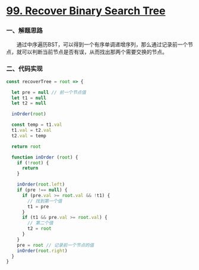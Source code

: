 # [99. Recover Binary Search Tree](https://leetcode.com/problems/recover-binary-search-tree/)

### 一、解题思路

  &emsp;&emsp;通过中序遍历BST，可以得到一个有序单调递增序列，那么通过记录前一个节点，就可以判断当前节点是否有误，从而找出那两个需要交换的节点。

### 二、代码实现

```JavaScript
const recoverTree = root => {

  let pre = null // 前一个节点值
  let t1 = null
  let t2 = null

  inOrder(root)

  const temp = t1.val
  t1.val = t2.val
  t2.val = temp

  return root

  function inOrder (root) {
    if (!root) {
      return
    }

    inOrder(root.left)
    if (pre !== null) {
      if (pre.val >= root.val && !t1) {
        // 找到第一个值
        t1 = pre
      }
      if (t1 && pre.val >= root.val) {
        // 第二个值
        t2 = root
      }
    }
    pre = root // 记录前一个节点的值
    inOrder(root.right)
  }
}
```
